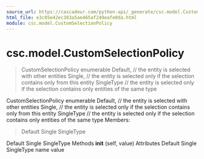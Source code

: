 ```yaml
---
source_url: https://cascadeur.com/python-api/_generate/csc.model.CustomSelectionPolicy.html
html_file: e3c85e42ec383a5ae465af249eafe0da.html
module: csc.model.CustomSelectionPolicy
---
```


# csc.model.CustomSelectionPolicy 

> CustomSelectionPolicy enumerable
> Default, // the entity is selected with other entities
> Single, // the entity is selected only if the selection contains only from this entity
> SingleType // the entity is selected only if the selection contains only entities of the same type

CustomSelectionPolicy enumerable Default, // the entity is selected with other entities Single, // the entity is selected only if the selection contains only from this entity SingleType // the entity is selected only if the selection contains only entities of the same type Members:
> Default
> Single
> SingleType

Default Single SingleType Methods __init__ (self, value) Attributes Default Single SingleType name value